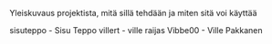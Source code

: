 Yleiskuvaus projektista, mitä sillä tehdään ja miten sitä voi käyttää

sisuteppo - Sisu Teppo
villert - ville raijas
Vibbe00 - Ville Pakkanen